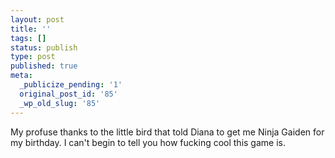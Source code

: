 ```yaml
---
layout: post
title: ''
tags: []
status: publish
type: post
published: true
meta:
  _publicize_pending: '1'
  original_post_id: '85'
  _wp_old_slug: '85'
---
```

My profuse thanks to the little bird that told Diana to get me Ninja Gaiden for my birthday.  I can't begin to tell you how fucking cool this game is.
